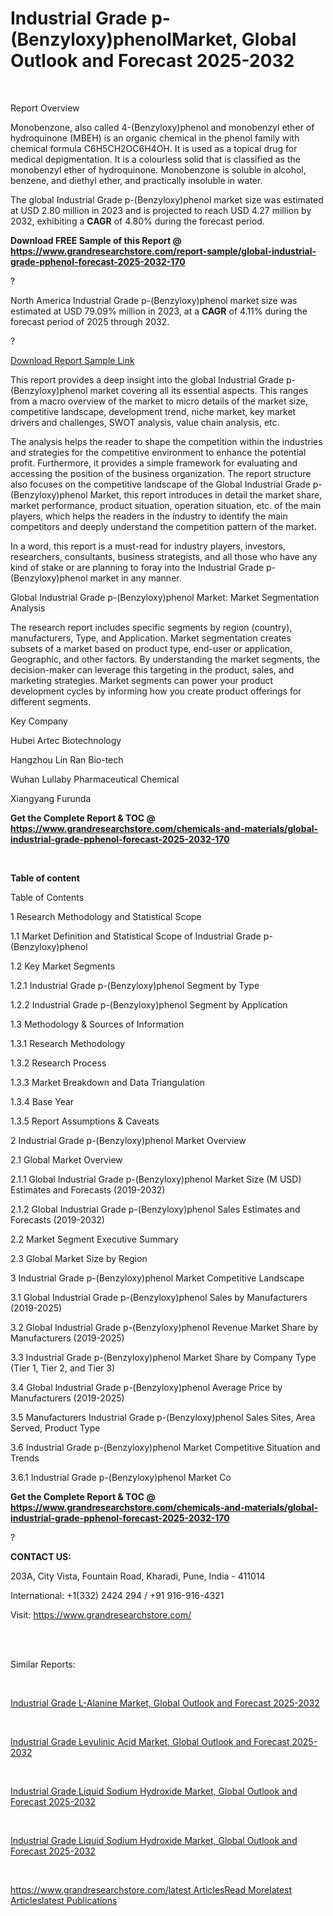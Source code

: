 <h1>Industrial Grade p-(Benzyloxy)phenolMarket, Global Outlook and Forecast 2025-2032</h1><br/><p>Report Overview</p>
 
 
 
 <p>Monobenzone, also called 4-(Benzyloxy)phenol and monobenzyl ether of hydroquinone (MBEH) is an organic chemical in the phenol family with chemical formula C6H5CH2OC6H4OH. It is used as a topical drug for medical depigmentation. It is a colourless solid that is classified as the monobenzyl ether of hydroquinone. Monobenzone is soluble in alcohol, benzene, and diethyl ether, and practically insoluble in water.</p>
 
 
 
 <p>The global Industrial Grade p-(Benzyloxy)phenol market size was estimated at USD 2.80 million in 2023 and is projected to reach USD 4.27 million by 2032, exhibiting a <strong>CAGR</strong> of 4.80% during the forecast period.</p>
 
 
 
 <div><b>Download FREE Sample of this Report @ <a href="https://www.grandresearchstore.com/report-sample/global-industrial-grade-pphenol-forecast-2025-2032-170">https://www.grandresearchstore.com/report-sample/global-industrial-grade-pphenol-forecast-2025-2032-170</a></b></div>
 
 
 
 <p>? </p>
 
 
 
 <p>North America Industrial Grade p-(Benzyloxy)phenol market size was estimated at USD 79.09% million in 2023, at a <strong>CAGR</strong> of 4.11% during the forecast period of 2025 through 2032.</p>
 
 
 
 <p>? </p>
 
 
 
 <p><a href="https://www.grandresearchstore.com/mr-admin/report-sample/global-industrial-grade-pphenol-forecast-2025-2032-170">Download Report Sample Link</a></p>
 
 
 
 <p>This report provides a deep insight into the global Industrial Grade p-(Benzyloxy)phenol market covering all its essential aspects. This ranges from a macro overview of the market to micro details of the market size, competitive landscape, development trend, niche market, key market drivers and challenges, SWOT analysis, value chain analysis, etc.</p>
 
 
 
 <p>The analysis helps the reader to shape the competition within the industries and strategies for the competitive environment to enhance the potential profit. Furthermore, it provides a simple framework for evaluating and accessing the position of the business organization. The report structure also focuses on the competitive landscape of the Global Industrial Grade p-(Benzyloxy)phenol Market, this report introduces in detail the market share, market performance, product situation, operation situation, etc. of the main players, which helps the readers in the industry to identify the main competitors and deeply understand the competition pattern of the market.</p>
 
 
 
 <p>In a word, this report is a must-read for industry players, investors, researchers, consultants, business strategists, and all those who have any kind of stake or are planning to foray into the Industrial Grade p-(Benzyloxy)phenol market in any manner.</p>
 
 
 
 <p>Global Industrial Grade p-(Benzyloxy)phenol Market: Market Segmentation Analysis</p>
 
 
 
 <p>The research report includes specific segments by region (country), manufacturers, Type, and Application. Market segmentation creates subsets of a market based on product type, end-user or application, Geographic, and other factors. By understanding the market segments, the decision-maker can leverage this targeting in the product, sales, and marketing strategies. Market segments can power your product development cycles by informing how you create product offerings for different segments.</p>
 
 
 
 <p>Key Company</p>
 
 
 
 <p>Hubei Artec Biotechnology</p>
 
 
 
 <p>Hangzhou Lin Ran Bio-tech</p>
 
 
 
 <p>Wuhan Lullaby Pharmaceutical Chemical</p>
 
 
 
 <p>Xiangyang Furunda</p>
 
 
 
 <div><b>Get the Complete Report & TOC @ <a href="https://www.grandresearchstore.com/chemicals-and-materials/global-industrial-grade-pphenol-forecast-2025-2032-170">https://www.grandresearchstore.com/chemicals-and-materials/global-industrial-grade-pphenol-forecast-2025-2032-170</a></b></div>
 
 
 
 <p><br />
 
 <b>Table of content</b></p>
 
 
 
 <p>Table of Contents<br />
 
 1 Research Methodology and Statistical Scope<br />
 
 1.1 Market Definition and Statistical Scope of Industrial Grade p-(Benzyloxy)phenol<br />
 
 1.2 Key Market Segments<br />
 
 1.2.1 Industrial Grade p-(Benzyloxy)phenol Segment by Type<br />
 
 1.2.2 Industrial Grade p-(Benzyloxy)phenol Segment by Application<br />
 
 1.3 Methodology & Sources of Information<br />
 
 1.3.1 Research Methodology<br />
 
 1.3.2 Research Process<br />
 
 1.3.3 Market Breakdown and Data Triangulation<br />
 
 1.3.4 Base Year<br />
 
 1.3.5 Report Assumptions & Caveats<br />
 
 2 Industrial Grade p-(Benzyloxy)phenol Market Overview<br />
 
 2.1 Global Market Overview<br />
 
 2.1.1 Global Industrial Grade p-(Benzyloxy)phenol Market Size (M USD) Estimates and Forecasts (2019-2032)<br />
 
 2.1.2 Global Industrial Grade p-(Benzyloxy)phenol Sales Estimates and Forecasts (2019-2032)<br />
 
 2.2 Market Segment Executive Summary<br />
 
 2.3 Global Market Size by Region<br />
 
 3 Industrial Grade p-(Benzyloxy)phenol Market Competitive Landscape<br />
 
 3.1 Global Industrial Grade p-(Benzyloxy)phenol Sales by Manufacturers (2019-2025)<br />
 
 3.2 Global Industrial Grade p-(Benzyloxy)phenol Revenue Market Share by Manufacturers (2019-2025)<br />
 
 3.3 Industrial Grade p-(Benzyloxy)phenol Market Share by Company Type (Tier 1, Tier 2, and Tier 3)<br />
 
 3.4 Global Industrial Grade p-(Benzyloxy)phenol Average Price by Manufacturers (2019-2025)<br />
 
 3.5 Manufacturers Industrial Grade p-(Benzyloxy)phenol Sales Sites, Area Served, Product Type<br />
 
 3.6 Industrial Grade p-(Benzyloxy)phenol Market Competitive Situation and Trends<br />
 
 3.6.1 Industrial Grade p-(Benzyloxy)phenol Market Co</p>
 
 
 
 <div><b>Get the Complete Report & TOC @ <a href="https://www.grandresearchstore.com/chemicals-and-materials/global-industrial-grade-pphenol-forecast-2025-2032-170">https://www.grandresearchstore.com/chemicals-and-materials/global-industrial-grade-pphenol-forecast-2025-2032-170</a></b></div>
 
 
 
 <p>? </p>
 
 
 
 <p><b>CONTACT US:</b><br />
 
 203A, City Vista, Fountain Road, Kharadi, Pune, India - 411014<br />
 
 International: +1(332) 2424 294 / +91 916-916-4321<br />
 
 Visit: <a href="https://www.grandresearchstore.com/">https://www.grandresearchstore.com/</a><br />
 
 <br />
 
 <br />
 
 Similar Reports:<br />
 
 <br />
 
 <a href="https://www.grandresearchstore.com/chemicals-and-materials/global-industrial-grade-lalanine-forecast-2025-2032-666">Industrial Grade L-Alanine Market, Global Outlook and Forecast 2025-2032</a><br />
 
 <br />
 
 <a href="https://www.grandresearchstore.com/chemicals-and-materials/global-industrial-grade-levulinic-acid-forecast-2025-2032-524">Industrial Grade Levulinic Acid Market, Global Outlook and Forecast 2025-2032</a><br />
 
 <br />
 
 <a href="https://www.grandresearchstore.com/chemicals-and-materials/global-industrial-grade-liquid-sodium-hydroxide-forecast-2025-2032-532">Industrial Grade Liquid Sodium Hydroxide Market, Global Outlook and Forecast 2025-2032</a><br />
 
 <br />
 
 <a href="https://www.grandresearchstore.com/chemicals-and-materials/global-industrial-grade-liquid-sodium-hydroxide-forecast-2025-2032-662">Industrial Grade Liquid Sodium Hydroxide Market, Global Outlook and Forecast 2025-2032</a><br />
 
 <br />
 
 <a href="https://gyeongbokgung.com">https://www.grandresearchstore.com/</a><a href="https://hallyeomaritime.com">latest Articles</a><a href="https://jingwansa.com">Read More</a><a href="https://nguoiviet.jp/">latest Articles</a><a href="https://www.intelmarketresearch.com/">latest Publications</a></p>